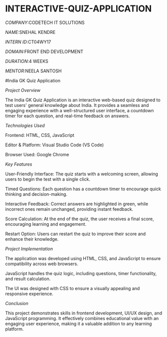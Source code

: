 # INTERACTIVE-QUIZ-APPLICATION

*COMPANY*:CODETECH IT SOLUTIONS 

*NAME*:SNEHAL KENDRE

*INTERN ID*:CT04WY17

*DOMAIN*:FRONT END DEVELOPMENT

*DURATION*:4 WEEKS

*MENTOR*:NEELA SANTOSH

#India GK Quiz Application

*Project Overview*

The India GK Quiz Application is an interactive web-based quiz designed to test users' general knowledge about India. It provides a seamless and engaging experience with a well-structured user interface, a countdown timer for each question, and real-time feedback on answers.

*Technologies Used*

Frontend: HTML, CSS, JavaScript

Editor & Platform: Visual Studio Code (VS Code)

Browser Used: Google Chrome

*Key Features*

User-Friendly Interface: The quiz starts with a welcoming screen, allowing users to begin the test with a single click.

Timed Questions: Each question has a countdown timer to encourage quick thinking and decision-making.

Interactive Feedback: Correct answers are highlighted in green, while incorrect ones remain unchanged, providing instant feedback.

Score Calculation: At the end of the quiz, the user receives a final score, encouraging learning and engagement.

Restart Option: Users can restart the quiz to improve their score and enhance their knowledge.

*Project Implementation*

The application was developed using HTML, CSS, and JavaScript to ensure compatibility across web browsers.

JavaScript handles the quiz logic, including questions, timer functionality, and result calculation.

The UI was designed with CSS to ensure a visually appealing and responsive experience.

*Conclusion*

This project demonstrates skills in frontend development, UI/UX design, and JavaScript programming. It effectively combines educational value with an engaging user experience, making it a valuable addition to any learning platform.

